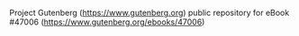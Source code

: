 Project Gutenberg (https://www.gutenberg.org) public repository for eBook #47006 (https://www.gutenberg.org/ebooks/47006)
